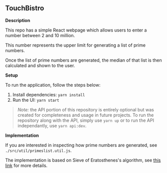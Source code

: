
## TouchBistro

**Description**

This repo has a simple React webpage which allows users to enter a number between 2 and 10 million.

This number represents the upper limit for generating a list of prime numbers.

Once the list of prime numbers are generated, the median of that list is then calculated and shown to the user.



**Setup**

To run the application, follow the steps below:

1. Install dependencies: `yarn install`
2. Run the UI: `yarn start`

> _Note:_ the API portion of this repository is entirely optional but was created for completeness and usage in future projects.
To run the repository along with the API, simply use `yarn up` or to run the API independantly, use `yarn api:dev`.


**Implementation**

If you are interested in inspecting how prime numbers are generated, see `./src/util/primeslist.util.js`.

The implementation is based on Sieve of Eratosthenes's algorithm, see [this link](https://www.geeksforgeeks.org/sieve-of-eratosthenes/) for more details.

